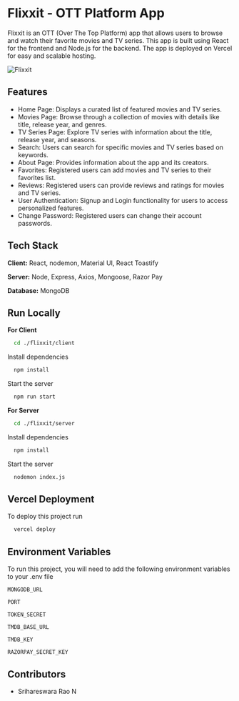 
# Flixxit - OTT Platform App

Flixxit is an OTT (Over The Top Platform) app that allows users to browse and watch their favorite movies and TV series. This app is built using React for the frontend and Node.js for the backend. The app is deployed on Vercel for easy and scalable hosting.


![Flixxit](https://i.postimg.cc/t4ZB8C1C/Flixxit.png)


## Features

- Home Page: Displays a curated list of featured movies and TV series.
- Movies Page: Browse through a collection of movies with details like title, release year, and genres.
- TV Series Page: Explore TV series with information about the title, release year, and seasons.
- Search: Users can search for specific movies and TV series based on keywords.
- About Page: Provides information about the app and its creators.
- Favorites: Registered users can add movies and TV series to their favorites list.
- Reviews: Registered users can provide reviews and ratings for movies and TV series.
- User Authentication: Signup and Login functionality for users to access personalized features.
- Change Password: Registered users can change their account passwords.

## Tech Stack

**Client:** React, nodemon, Material UI, React Toastify

**Server:** Node, Express, Axios, Mongoose, Razor Pay

**Database:** MongoDB


## Run Locally


**For Client**
```bash
  cd ./flixxit/client
```

Install dependencies

```bash
  npm install
```

Start the server

```bash
  npm run start
```

**For Server**
```bash
  cd ./flixxit/server
```

Install dependencies

```bash
  npm install
```

Start the server

```bash
  nodemon index.js
```

## Vercel Deployment

To deploy this project run

```bash
  vercel deploy
```


## Environment Variables

To run this project, you will need to add the following environment variables to your .env file

`MONGODB_URL`

`PORT`

`TOKEN_SECRET`

`TMDB_BASE_URL`

`TMDB_KEY`

`RAZORPAY_SECRET_KEY`


  
## Contributors
- Srihareswara Rao N
